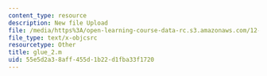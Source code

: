 ```yaml
---
content_type: resource
description: New file Upload
file: /media/https%3A/open-learning-course-data-rc.s3.amazonaws.com/12-811-tropical-meteorology-spring-2011/55e5d2a38aff455d1b22d1fba33f1720_glue_2.m
file_type: text/x-objcsrc
resourcetype: Other
title: glue_2.m
uid: 55e5d2a3-8aff-455d-1b22-d1fba33f1720
---
```

